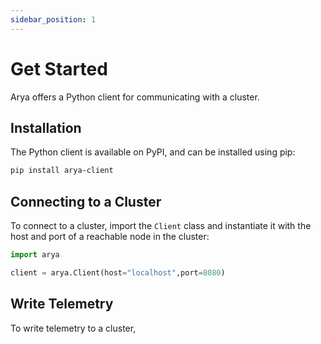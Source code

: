 ```yaml
---
sidebar_position: 1
---
```


# Get Started

Arya offers a Python client for communicating with a cluster. 

## Installation

The Python client is available on PyPI, and can be installed using pip:

```bash
pip install arya-client
```

## Connecting to a Cluster

To connect to a cluster, import the `Client` class and instantiate it with the host and port of a reachable node in
the cluster:

```python
import arya

client = arya.Client(host="localhost",port=8080)
```

## Write Telemetry

To write telemetry to a cluster, 


